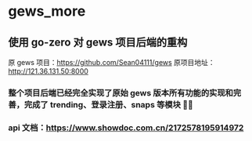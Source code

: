 # gews_more

## 使用 go-zero 对 gews 项目后端的重构

原 gews 项目：https://github.com/Sean04111/gews
原项目地址：http://121.36.131.50:8000

### 整个项目后端已经完全实现了原始 gews 版本所有功能的实现和完善，完成了 trending、登录注册、snaps 等模块 👶💤

### api 文档：https://www.showdoc.com.cn/2172578195914972


